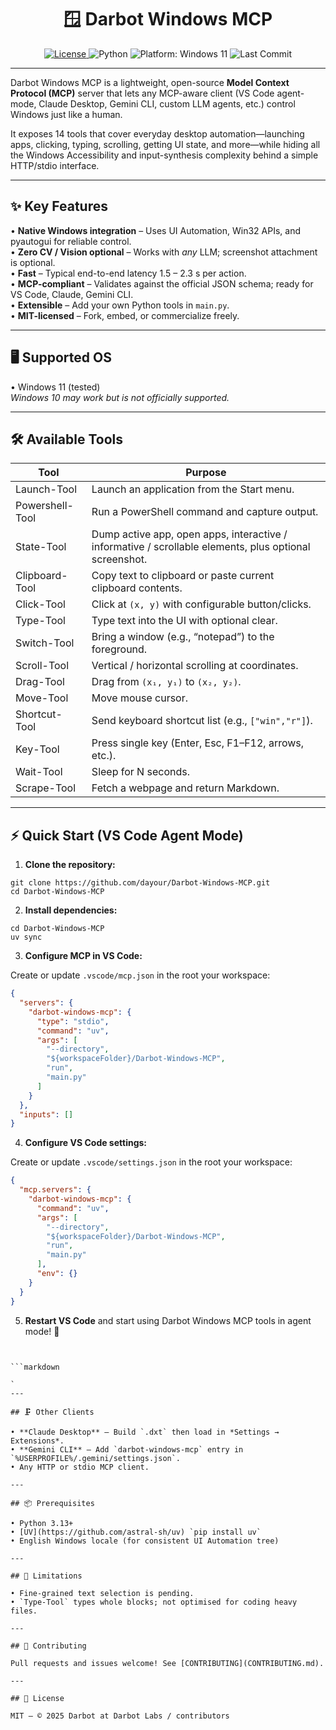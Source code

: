 <!-- Darbot Windows MCP – README -->

<div align="center">

  <h1>🪟 Darbot Windows MCP</h1>

  <a href="https://github.com/dayour/Darbot-Windows-MCP/blob/main/LICENSE">
    <img src="https://img.shields.io/badge/license-MIT-green" alt="License">
  </a>
  <img src="https://img.shields.io/badge/python-3.13%2B-blue" alt="Python">
  <img src="https://img.shields.io/badge/platform-Windows%2011-blue" alt="Platform: Windows 11">
  <img src="https://img.shields.io/github/last-commit/dayour/Darbot-Windows-MCP" alt="Last Commit">
  <br>


</div>

---

Darbot Windows MCP is a lightweight, open-source **Model Context Protocol (MCP)** server that lets any MCP-aware client (VS Code agent-mode, Claude Desktop, Gemini CLI, custom LLM agents, etc.) control Windows just like a human.


It exposes 14 tools that cover everyday desktop automation—launching apps, clicking, typing, scrolling, getting UI state, and more—while hiding all the Windows Accessibility and input-synthesis complexity behind a simple HTTP/stdio interface.

---

## ✨ Key Features

• **Native Windows integration** – Uses UI Automation, Win32 APIs, and pyautogui for reliable control.  
• **Zero CV / Vision optional** – Works with *any* LLM; screenshot attachment is optional.  
• **Fast** – Typical end-to-end latency 1.5 – 2.3 s per action.  
• **MCP-compliant** – Validates against the official JSON schema; ready for VS Code, Claude, Gemini CLI.  
• **Extensible** – Add your own Python tools in `main.py`.  
• **MIT-licensed** – Fork, embed, or commercialize freely.

---

## 🖥️ Supported OS

• Windows 11 (tested)  
*Windows 10 may work but is not officially supported.*

---

## 🛠️ Available Tools

| Tool | Purpose |
|------|---------|
| Launch-Tool | Launch an application from the Start menu. |
| Powershell-Tool | Run a PowerShell command and capture output. |
| State-Tool | Dump active app, open apps, interactive / informative / scrollable elements, plus optional screenshot. |
| Clipboard-Tool | Copy text to clipboard or paste current clipboard contents. |
| Click-Tool | Click at `(x, y)` with configurable button/clicks. |
| Type-Tool | Type text into the UI with optional clear. |
| Switch-Tool | Bring a window (e.g., “notepad”) to the foreground. |
| Scroll-Tool | Vertical / horizontal scrolling at coordinates. |
| Drag-Tool | Drag from `(x₁, y₁)` to `(x₂, y₂)`. |
| Move-Tool | Move mouse cursor. |
| Shortcut-Tool | Send keyboard shortcut list (e.g., `["win","r"]`). |
| Key-Tool | Press single key (Enter, Esc, F1–F12, arrows, etc.). |
| Wait-Tool | Sleep for N seconds. |
| Scrape-Tool | Fetch a webpage and return Markdown. |

---

## ⚡ Quick Start (VS Code Agent Mode)


1. **Clone the repository:**
```shell
git clone https://github.com/dayour/Darbot-Windows-MCP.git
cd Darbot-Windows-MCP
```

2. **Install dependencies:**
```shell
cd Darbot-Windows-MCP
uv sync
```

3. **Configure MCP in VS Code:**

Create or update `.vscode/mcp.json` in the root your workspace:
```json
{
  "servers": {
    "darbot-windows-mcp": {
      "type": "stdio",
      "command": "uv",
      "args": [
        "--directory",
        "${workspaceFolder}/Darbot-Windows-MCP",
        "run",
        "main.py"
      ]
    }
  },
  "inputs": []
}
```

4. **Configure VS Code settings:**

Create or update `.vscode/settings.json` in the root your workspace:
```json
{
  "mcp.servers": {
    "darbot-windows-mcp": {
      "command": "uv",
      "args": [
        "--directory",
        "${workspaceFolder}/Darbot-Windows-MCP",
        "run",
        "main.py"
      ],
      "env": {}
    }
  }
}
```

5. **Restart VS Code** and start using Darbot Windows MCP tools in agent mode! 🚀
```


```markdown

`
---

## 🗜️ Other Clients

• **Claude Desktop** – Build `.dxt` then load in *Settings → Extensions*.  
• **Gemini CLI** – Add `darbot-windows-mcp` entry in `%USERPROFILE%/.gemini/settings.json`.  
• Any HTTP or stdio MCP client.

---

## 📦 Prerequisites

• Python 3.13+  
• [UV](https://github.com/astral-sh/uv) `pip install uv`  
• English Windows locale (for consistent UI Automation tree)

---

## 🚧 Limitations

• Fine-grained text selection is pending.  
• `Type-Tool` types whole blocks; not optimised for coding heavy files.

---

## 🤝 Contributing

Pull requests and issues welcome! See [CONTRIBUTING](CONTRIBUTING.md).

---

## 🪪 License

MIT – © 2025 Darbot at Darbot Labs / contributors
